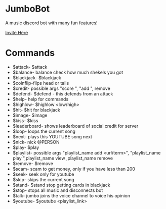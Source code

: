# JumboBot
A music discord bot with many fun features!

 [Invite Here](https://discord.com/oauth2/authorize?client_id=894068368120905788&permissions=8&scope=bot)
 
 
 # Commands
 
* $attack- $attack <user>
* $balance- balance check how much shekels you got
* $blackjack- $blackjack <bet>
* $coinflip-flips head or tails
* $credit- <args> possible args "score <user>", "add <user> <reason> ", remove <user> <reason>
* $defend- $defend - this defends from an attack
* $help- help for commands
* $highlow- $highlow <low/high> <bet>
* $hit- $hit for blackjack
* $image- $image <serach>
* $kiss- $kiss <user>
* $leaderboard- shows leaderboard of social credit for server
* $loop- loops the current song
* $next- plays this YOUTUBE song next
* $nick- nick @PERSON <nickname>
* $play- $play <search term for youtube>
* $playlist- <args> possible args "playlist_name add <url/term>", "playlist_name play <user> <num of songs>",playlist_name view <user>,playlist_name remove <song>
* $remove- $remove <index>
* $scam- scam to get money, only if you have less than 200
* $seek- seek <seconds> only for youtube
* $skip- skips the current song
* $stand- $stand stop getting cards in blackjack
* $stop- stops all music and disconnects bot
* $talk- jumbo joins the voice channel to voice his opinion
* $youtube- $youtube <playlist_link>

